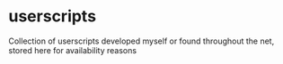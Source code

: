 # userscripts
Collection of userscripts developed myself or found throughout the net, stored here for availability reasons
